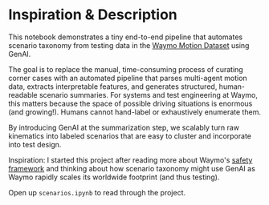# Inspiration & Description
This notebook demonstrates a tiny end-to-end pipeline that automates scenario taxonomy from testing data in the [Waymo Motion Dataset](https://waymo.com/open/) using GenAI.

The goal is to replace the manual, time-consuming process of curating corner cases with an automated pipeline that parses multi-agent motion data, extracts interpretable features, and generates structured, human-readable scenario summaries. For systems and test engineering at Waymo, this matters because the space of possible driving situations is enormous (and growing!). Humans cannot hand-label or exhaustively enumerate them.  

By introducing GenAI at the summarization step, we scalably turn raw kinematics into labeled scenarios that are easy to cluster and incorporate into test design. 

Inspiration: I started this project after reading more about Waymo's [safety framework](https://waymo.com/blog/2020/10/sharing-our-safety-framework) and thinking about how scenario taxonomy might use GenAI as Waymo rapidly scales its worldwide footprint (and thus testing).

Open up ```scenarios.ipynb``` to read through the project.
